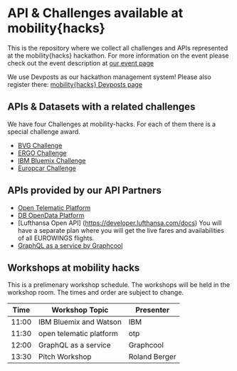 # API & Challenges available at mobility{hacks}
This is the repository where we collect all challenges and APIs represented at the mobility{hacks} hackathon.
For more information on the event please check out the event description at [our event page](http://www.mobility-hacks.de)

We use Devposts as our hackathon management system! Please also register there: [mobility{hacks} Devposts page](http://mobility-hacks.devpost.com/)

## APIs & Datasets with a related challenges
We have four Challenges at mobility-hacks. For each of them there is a special challenge award.

* [BVG Challenge](https://github.com/hackerstolz/mobilityhacks-api/tree/master/bvg)
* [ERGO Challenge](https://github.com/hackerstolz/mobilityhacks-api/tree/master/ergo/)
* [IBM Bluemix Challenge](https://github.com/hackerstolz/mobilityhacks-api/tree/master/ibm-bluemix/)
* [Europcar Challenge](https://github.com/hackerstolz/mobilityhacks-api/tree/master/europcar)

## APIs provided by our API Partners

* [Open Telematic Platform](https://github.com/hackerstolz/mobilityhacks-api/tree/master/otp/)
* [DB OpenData Platform](http://data.deutschebahn.com/)
* [Lufthansa Open API] (https://developer.lufthansa.com/docs) You will have a separate plan where you will get the live fares and availabilities of all EUROWINGS flights.
* [GraphQL as a service by Graphcool](https://github.com/hackerstolz/mobilityhacks-api/tree/master/graphcool)

## Workshops at mobility hacks

This is a prelimenary workshop schedule. The workshops will be held in the workshop room. The times and order are subject to change.

| Time     | Workshop Topic          | Presenter     |
| -------- | ------------------------| --------------|
| 11:00    | IBM Bluemix and Watson  | IBM           |
| 11:30    | open telematic platform | otp           |
| 12:00    | GraphQL as a service    | Graphcool     |
| 13:30    | Pitch Workshop          | Roland Berger |

